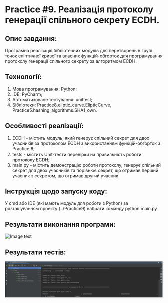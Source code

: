 # Practice #9. Реалізація протоколу генерації спільного секрету ECDH.

## Опис завдання:  
Програмна реалізація бібліотечних модулів для перетворень в групі точок еліптичної кривої та власних функцій-обгорток для програмування протоколу генерації спільного секрету за алгоритмом ECDH.    

## Технології:   
1. Мова програмування: Python;
2. IDE: PyCharm;
3. Автоматизоване тестування: unittest;  
4. Бібліотеки: Practice8.eliptic_curve.ElipticCurve, Practice5.hashing_algorithms.SHA1_own. 

## Особливості реалізації:  
1. ECDH - містить модуль, який генерує спільний секрет для двох учасників за протоколом ECDH з використанням функцій-обгорток з Practice 8;  
2. tests - містить Unit-тести перевірки на правильність роботи протоколу ECDH;  
3. main.py - містить демонстрацію роботи протоколу, генерує спільний секрет для двох учасників та порівнює секрет, що отримав перший учасник з секретом, що отримав другий учасник.      


## Інструкція щодо запуску коду:  
У cmd або IDE (які мають модуль для роботи з Python) за розташуванням проекту (..\Practice9) набрати команду python main.py  

## Результати виконання програми:  
![Image text]() 

## Результати тестів:  
![Image text](https://github.com/tu4k0/DL-Cryptography-Course/blob/master/Practice9/images/test_screenshot.png)
